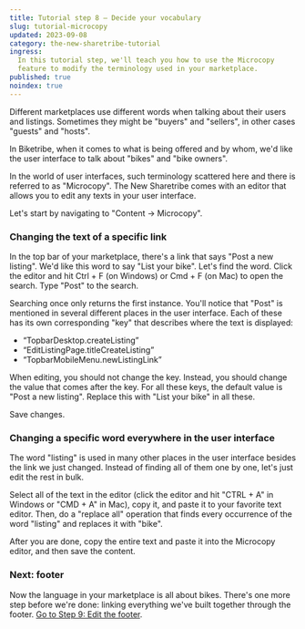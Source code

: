 ```yaml
---
title: Tutorial step 8 – Decide your vocabulary
slug: tutorial-microcopy
updated: 2023-09-08
category: the-new-sharetribe-tutorial
ingress:
  In this tutorial step, we'll teach you how to use the Microcopy
  feature to modify the terminology used in your marketplace.
published: true
noindex: true
---
```


Different marketplaces use different words when talking about their
users and listings. Sometimes they might be "buyers" and "sellers", in
other cases "guests" and "hosts".

In Biketribe, when it comes to what is being offered and by whom, we'd 
like the user interface to talk about "bikes" and "bike owners".

In the world of user interfaces, such terminology scattered here and
there is referred to as "Microcopy". The New Sharetribe comes with an
editor that allows you to edit any texts in your user interface.

Let's start by navigating to "Content → Microcopy".

### Changing the text of a specific link

In the top bar of your marketplace, there's a link that says "Post a new
listing". We'd like this word to say "List your bike". Let's find the
word. Click the editor and hit Ctrl + F (on Windows) or Cmd + F (on Mac)
to open the search. Type "Post" to the search.

Searching once only returns the first instance. You'll notice that "Post" 
is mentioned in several different places in the user
interface. Each of these has its own corresponding "key" that describes
where the text is displayed:

- “TopbarDesktop.createListing”
- “EditListingPage.titleCreateListing”
- “TopbarMobileMenu.newListingLink”

When editing, you should not change the key. Instead, you should change
the value that comes after the key. For all these keys, the default
value is "Post a new listing". Replace this with "List your bike" in all these.

Save changes.

### Changing a specific word everywhere in the user interface

The word "listing" is used in many other places in the user interface
besides the link we just changed. Instead of finding all of them one by
one, let's just edit the rest in bulk.

Select all of the text in the editor (click the editor and hit "CTRL +
A" in Windows or "CMD + A" in Mac), copy it, and paste it to your
favorite text editor. Then, do a "replace all" operation that finds
every occurrence of the word "listing" and replaces it with "bike".

After you are done, copy the entire text and paste it into the Microcopy
editor, and then save the content.

### Next: footer

Now the language in your marketplace is all about bikes. There's one
more step before we're done: linking everything we've built together
through the footer.
[Go to Step 9: Edit the footer](/the-new-sharetribe/tutorial-footer/).
